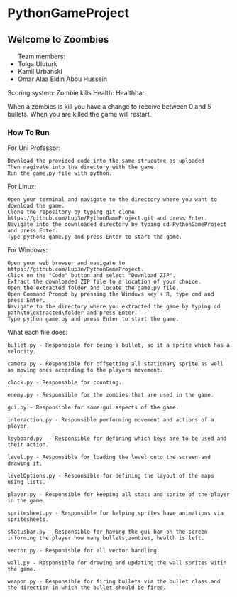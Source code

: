 # PythonGameProject

## Welcome to Zoombies

<ul>Team members:
    <li>Tolga Uluturk</li/>
    <li>Kamil Urbanski</li>
    <li>Omar Alaa Eldin Abou Hussein</li/>
</ul>


Scoring system: Zombie kills
Health: Healthbar



When a zombies is kill you have a change to receive between 0 and 5 bullets.
When you are killed the game will restart.

### How To Run

For Uni Professor:

    Download the provided code into the same strucutre as uploaded 
    Then nagivate into the directory with the game.
    Run the game.py file with python.



For Linux:

    Open your terminal and navigate to the directory where you want to download the game.
    Clone the repository by typing git clone https://github.com/Lup3n/PythonGameProject.git and press Enter.
    Navigate into the downloaded directory by typing cd PythonGameProject and press Enter.
    Type python3 game.py and press Enter to start the game.

For Windows:

    Open your web browser and navigate to https://github.com/Lup3n/PythonGameProject.
    Click on the "Code" button and select "Download ZIP".
    Extract the downloaded ZIP file to a location of your choice.
    Open the extracted folder and locate the game.py file.
    Open Command Prompt by pressing the Windows key + R, type cmd and press Enter.
    Navigate to the directory where you extracted the game by typing cd path\to\extracted\folder and press Enter.
    Type python game.py and press Enter to start the game.





What each file does:
    
    bullet.py - Responsible for being a bullet, so it a sprite which has a velocity.
    
    camera.py - Responsible for offsetting all stationary sprite as well as moving ones according to the players movement.
    
    clock.py - Responsible for counting.
    
    enemy.py - Responsible for the zombies that are used in the game.
    
    gui.py - Responsible for some gui aspects of the game.
    
    interaction.py - Responsible performing movement and actions of a player.
    
    keyboard.py  - Responsible for defining which keys are to be used and their action.
    
    level.py - Responsible for loading the level onto the screen and drawing it.
    
    levelOptions.py - Responsible for defining the layout of the maps using lists.
    
    player.py - Responsible for keeping all stats and sprite of the player in the game.
    
    spritesheet.py - Responsible for helping sprites have animations via spritesheets.
    
    statusbar.py - Responsible for having the gui bar on the screen informing the player how many bullets,zombies, health is left.
    
    vector.py - Responisble for all vector handling.
    
    wall.py - Responsible for drawing and updating the wall sprites witin the game.
    
    weapon.py - Responsible for firing bullets via the bullet class and the direction in which the bullet should be fired.